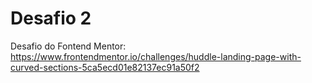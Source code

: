 # Desafio 2
Desafio do Fontend Mentor:
https://www.frontendmentor.io/challenges/huddle-landing-page-with-curved-sections-5ca5ecd01e82137ec91a50f2
